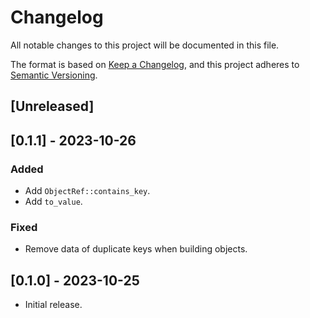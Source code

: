 # Changelog

All notable changes to this project will be documented in this file.

The format is based on [Keep a Changelog](https://keepachangelog.com/en/1.0.0/),
and this project adheres to [Semantic Versioning](https://semver.org/spec/v2.0.0.html).

## [Unreleased]

## [0.1.1] - 2023-10-26

### Added

- Add `ObjectRef::contains_key`.
- Add `to_value`.

### Fixed

- Remove data of duplicate keys when building objects.

## [0.1.0] - 2023-10-25

- Initial release.
